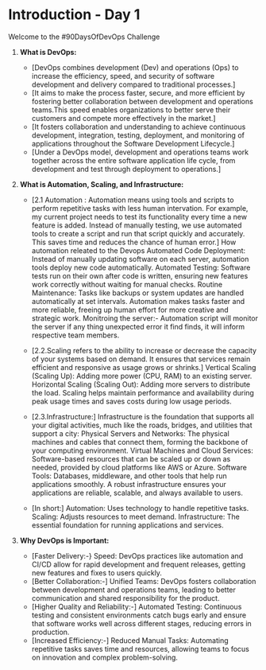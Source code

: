 # Introduction - Day 1

Welcome to the #90DaysOfDevOps Challenge 

1. **What is DevOps:**
   - [DevOps combines development (Dev) and operations (Ops) to increase the efficiency, speed, and security of software development and delivery compared to traditional processes.]
   - [It aims to make the process faster, secure, and more efficient by fostering better collaboration between development and operations teams.This speed enables organizations to better serve their customers and compete more effectively in the market.]
   - [It fosters collaboration and understanding to achieve continuous development, integration, testing, deployment, and monitoring of applications throughout the Software Development Lifecycle.]
   - [Under a DevOps model, development and operations teams work together across the entire software application life cycle, from development and test through deployment to operations.]

2. **What is Automation, Scaling, and Infrastructure:**
    - [2.1 Automation : Automation means using tools and scripts to perform repetitive tasks with less human intervation. For example, my current project needs to test its functionality every time a new feature is added. Instead of manually testing, we use automated tools to create a script and run that script quickly and accurately. This saves time and reduces the chance of human error.]
            How automation releated to the Devops
                Automated Code Deployment: Instead of manually updating software on each server, automation tools deploy new code automatically.
                Automated Testing: Software tests run on their own after code is written, ensuring new features work correctly without waiting for manual checks.
                Routine Maintenance: Tasks like backups or system updates are handled automatically at set intervals. Automation makes tasks faster and more reliable, freeing up human effort for 
                                    more creative and strategic work.
                Monitroing the server:- Automation script will monitor the server if any thing unexpected error it find finds, it will inform respective team members.

    - [2.2.Scaling refers to the ability to increase or decrease the capacity of your systems based on demand. It ensures that services remain efficient and responsive as usage grows or shrinks.]
                Vertical Scaling (Scaling Up): Adding more power (CPU, RAM) to an existing server.
                Horizontal Scaling (Scaling Out): Adding more servers to distribute the load. Scaling helps maintain performance and availability during peak usage times and saves costs 
                                                  during low usage periods.
    - [2.3.Infrastructure:]
            Infrastructure is the foundation that supports all your digital activities, much like the roads, bridges, and utilities that support a city:
            Physical Servers and Networks: The physical machines and cables that connect them, forming the backbone of your computing environment.
            Virtual Machines and Cloud Services: Software-based resources that can be scaled up or down as needed, provided by cloud platforms like AWS or Azure.
            Software Tools: Databases, middleware, and other tools that help run applications smoothly. A robust infrastructure ensures your applications are reliable, scalable, and always available to users.
    - [In short:]
            Automation: Uses technology to handle repetitive tasks.
            Scaling: Adjusts resources to meet demand.
            Infrastructure: The essential foundation for running applications and services.
3. **Why DevOps is Important:**
    - [Faster Delivery:-}
            Speed: DevOps practices like automation and CI/CD allow for rapid development and frequent releases, getting new features and fixes to users quickly.
    - [Better Collaboration:-]
            Unified Teams: DevOps fosters collaboration between development and operations teams, leading to better communication and shared responsibility for the product.
    - [Higher Quality and Reliability:-]
            Automated Testing: Continuous testing and consistent environments catch bugs early and ensure that software works well across different stages, reducing errors in production.
    - [Increased Efficiency:-]
            Reduced Manual Tasks: Automating repetitive tasks saves time and resources, allowing teams to focus on innovation and complex problem-solving.
       



